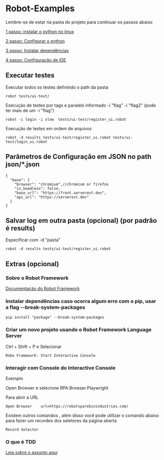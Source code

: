 # Robot-Examples

Lembre-se de estar na pasta do projeto para continuar os passos abaixo

[1 passo: instalar o python no linux](docs/Install-python.md)

[2 passo: Configurar o python](docs/Settings-python.md)

[3 passo: Instalar dependências](docs/Install-dependencies.md)

[4 passo: Configuração de IDE](docs/Settins-ide.md)

## Executar testes

Executar todos os testes definindo o path da pasta

```
robot tests/ui-test/
```

Execução de testes por tags e paralelo informado -i "flag" -i "flag2" (pode ter mais de um -i "flag")

```
robot -i login -i slow  tests/ui-test/register_ui.robot
```

Execução de testes em ordem de arquivos

```
robot -d results tests/ui-test/register_ui.robot tests/ui-test/login_ui.robot
```

## Parâmetros de Configuração em JSON no path json/\*.json

```
{
  "base": {
    "browser": "chromium",//chromium or firefox
    "is_headless": false,
    "base_url": "https://front.serverest.dev",
    "api_url": "https://serverest.dev"
  }
}
```

## Salvar log em outra pasta (opcional) (por padrão é results)

Especificar com -d "pasta"

```
robot -d results tests/ui-test/register_ui.robot
```

## Extras (opcional)

### Sobre o Robot Framework

[Documentação do Robot Framework](https://docs.robotframework.org/docs)

### Instalar dependências caso ocorra algum erro com o pip, usar a flag --break-system-packages

```
pip install "package" --break-system-packages
```

### Criar um novo projeto usando o Robot Framework Language Server

Ctrl + Shift + P e Selecionar

```
Robo Framework: Start Interactive Console
```

### Interagir com Console do Interactive Console

Exemplo

Open Browser e selecione RPA.Browser.Playwright

Para abrir a URL

```
Open Browser    url=https://robotsparebinindustries.com/
```

Existem outros comandos , além disso você pode utilizar o comando abaixo para fazer um recordes dos seletores da página aberta

```
Record Selector
```

### O que é TDD

[Leia sobre o assunto aqui](docs/tdd.md)
